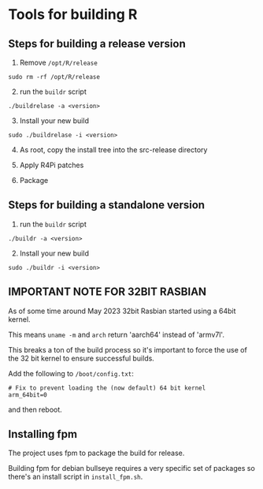 # Tools for building R


## Steps for building a release version

1. Remove `/opt/R/release`

```
sudo rm -rf /opt/R/release
```

2. run the `buildr` script

```
./buildrelase -a <version>
```

3. Install your new build

```
sudo ./buildrelase -i <version>
```

4. As root, copy the install tree into the src-release directory

5. Apply R4Pi patches

6. Package



## Steps for building a standalone version

1. run the `buildr` script

```
./buildr -a <version>
```

2. Install your new build

```
sudo ./buildr -i <version>
```


## IMPORTANT NOTE FOR 32BIT RASBIAN

As of some time around May 2023 32bit Rasbian started using a 64bit kernel.

This means `uname -m` and `arch` return 'aarch64' instead of 'armv7l'.

This breaks a ton of the build process so it's important to force the use of
the 32 bit kernel to ensure successful builds.

Add the following to `/boot/config.txt`:

```
# Fix to prevent loading the (now default) 64 bit kernel
arm_64bit=0
```

and then reboot.


## Installing fpm

The project uses fpm to package the build for release.

Building fpm for debian bullseye requires a very specific set of packages so 
there's an install script in `install_fpm.sh`.

